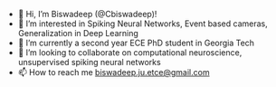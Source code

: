 - 👋 Hi, I’m Biswadeep (@Cbiswadeep)!
- 👀 I’m interested in Spiking Neural Networks, Event based cameras, Generalization in Deep Learning
- 🌱 I’m currently a second year ECE PhD student in Georgia Tech
- 💞️ I’m looking to collaborate on computational neuroscience, unsupervised spiking neural networks
- 📫 How to reach me biswadeep.ju.etce@gmail.com

<!---
Cbiswadeep/Cbiswadeep is a ✨ special ✨ repository because its `README.md` (this file) appears on your GitHub profile.
You can click the Preview link to take a look at your changes.
--->

